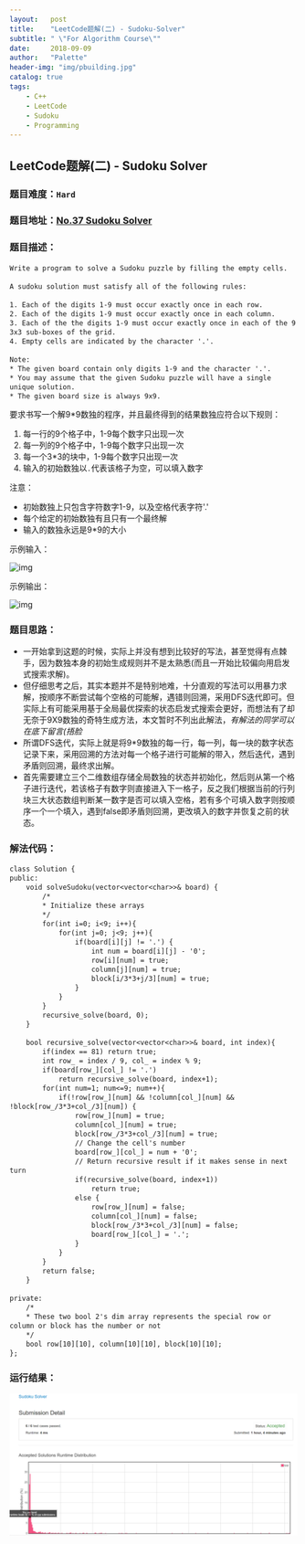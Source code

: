```yaml
---
layout:   post
title:    "LeetCode题解(二) - Sudoku-Solver"
subtitle: " \"For Algorithm Course\""
date:     2018-09-09
author:   "Palette"
header-img: "img/pbuilding.jpg"
catalog: true
tags:
    - C++
    - LeetCode
    - Sudoku
    - Programming
---
```

## LeetCode题解(二) - Sudoku Solver
### 题目难度：`Hard`
### 题目地址：[No.37 Sudoku Solver](https://leetcode.com/problems/sudoku-solver/description/)
### 题目描述：
```
Write a program to solve a Sudoku puzzle by filling the empty cells.

A sudoku solution must satisfy all of the following rules:

1. Each of the digits 1-9 must occur exactly once in each row.
2. Each of the digits 1-9 must occur exactly once in each column.
3. Each of the the digits 1-9 must occur exactly once in each of the 9 3x3 sub-boxes of the grid.
4. Empty cells are indicated by the character '.'.

Note:
* The given board contain only digits 1-9 and the character '.'.
* You may assume that the given Sudoku puzzle will have a single unique solution.
* The given board size is always 9x9.

```
要求书写一个解9*9数独的程序，并且最终得到的结果数独应符合以下规则：

1. 每一行的9个格子中，1-9每个数字只出现一次
2. 每一列的9个格子中，1-9每个数字只出现一次
3. 每一个3*3的块中，1-9每个数字只出现一次
4. 输入的初始数独以`.`代表该格子为空，可以填入数字

注意：
* 初始数独上只包含字符数字1-9，以及空格代表字符'.'
* 每个给定的初始数独有且只有一个最终解
* 输入的数独永远是9*9的大小

示例输入：

![img](/img/input-sokudo.png)

示例输出：

![img](/img/output-sokudo.png)


### 题目思路：
* 一开始拿到这题的时候，实际上并没有想到比较好的写法，甚至觉得有点棘手，因为数独本身的初始生成规则并不是太熟悉(而且一开始比较偏向用启发式搜索求解)。
* 但仔细思考之后，其实本题并不是特别地难，十分直观的写法可以用暴力求解，按顺序不断尝试每个空格的可能解，遇错则回溯，采用DFS迭代即可。但实际上有可能采用基于全局最优探索的状态启发式搜索会更好，而想法有了却无奈于9X9数独的奇特生成方法，本文暂时不列出此解法，*有解法的同学可以在底下留言(捂脸*
* 所谓DFS迭代，实际上就是将9*9数独的每一行，每一列，每一块的数字状态记录下来，采用回溯的方法对每一个格子进行可能解的带入，然后迭代，遇到矛盾则回溯，最终求出解。
* 首先需要建立三个二维数组存储全局数独的状态并初始化，然后则从第一个格子进行迭代，若该格子有数字则直接进入下一格子，反之我们根据当前的行列块三大状态数组判断某一数字是否可以填入空格，若有多个可填入数字则按顺序一个一个填入，遇到false即矛盾则回溯，更改填入的数字并恢复之前的状态。

### 解法代码：
```
class Solution {
public:
    void solveSudoku(vector<vector<char>>& board) {
        /*
        * Initialize these arrays
        */
        for(int i=0; i<9; i++){
            for(int j=0; j<9; j++){
                if(board[i][j] != '.') {
                    int num = board[i][j] - '0';
                    row[i][num] = true;
                    column[j][num] = true;
                    block[i/3*3+j/3][num] = true;
                }
            }
        }
        recursive_solve(board, 0);
    }
    
    bool recursive_solve(vector<vector<char>>& board, int index){
        if(index == 81) return true;
        int row_ = index / 9, col_ = index % 9;
        if(board[row_][col_] != '.') 
            return recursive_solve(board, index+1);
        for(int num=1; num<=9; num++){
            if(!row[row_][num] && !column[col_][num] && !block[row_/3*3+col_/3][num]) {
                row[row_][num] = true;
                column[col_][num] = true;
                block[row_/3*3+col_/3][num] = true;
                // Change the cell's number
                board[row_][col_] = num + '0';
                // Return recursive result if it makes sense in next turn
                if(recursive_solve(board, index+1))
                    return true;
                else {
                    row[row_][num] = false;
                    column[col_][num] = false;
                    block[row_/3*3+col_/3][num] = false;
                    board[row_][col_] = '.';
                }
            }
        }
        return false;
    }
    
private:
    /* 
    * These two bool 2's dim array represents the special row or column or block has the number or not
    */ 
    bool row[10][10], column[10][10], block[10][10];
};
```

### 运行结果：
![img](/img/37.png)

<div id="container"></div>
<link rel="stylesheet" href="https://imsun.GitHub.io/gitment/style/default.css">
<script src="https://imsun.GitHub.io/gitment/dist/gitment.browser.js"></script>
<script>
  const myTheme = {
  render(state, instance) {
    const container = document.createElement('div')
    container.lang = "en-US"
    container.className = 'gitment-container gitment-root-container'
    container.appendChild(instance.renderHeader(state, instance))
    container.appendChild(instance.renderEditor(state, instance))
    container.appendChild(instance.renderComments(state, instance))
    container.appendChild(instance.renderFooter(state, instance))
    return container
  },
}

var gitment = new Gitment({
  id: 'https://palette25.github.io/2017/09/07/Comment-on-blog/', // 可选。默认为 location.href
  owner: 'Palette25',
  repo: 'Comments',
  oauth: {
    client_id: 'a1ac2783392c3eef32c1',
    client_secret: '9f0d8a41ecc382d04af9eb51007e0696cbbb646f',
  },
  theme: myTheme,
})
gitment.render('container')
</script>
